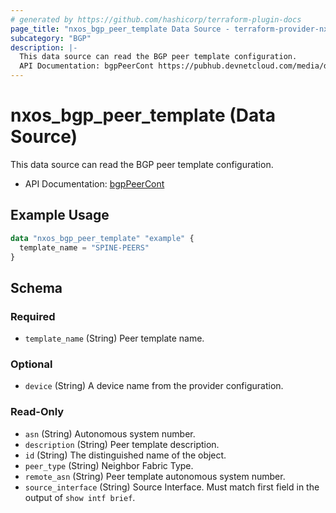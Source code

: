 ```yaml
---
# generated by https://github.com/hashicorp/terraform-plugin-docs
page_title: "nxos_bgp_peer_template Data Source - terraform-provider-nxos"
subcategory: "BGP"
description: |-
  This data source can read the BGP peer template configuration.
  API Documentation: bgpPeerCont https://pubhub.devnetcloud.com/media/dme-docs-10-2-2/docs/Routing%20and%20Forwarding/bgp:PeerCont/
---
```


# nxos_bgp_peer_template (Data Source)

This data source can read the BGP peer template configuration.

- API Documentation: [bgpPeerCont](https://pubhub.devnetcloud.com/media/dme-docs-10-2-2/docs/Routing%20and%20Forwarding/bgp:PeerCont/)

## Example Usage

```terraform
data "nxos_bgp_peer_template" "example" {
  template_name = "SPINE-PEERS"
}
```

<!-- schema generated by tfplugindocs -->
## Schema

### Required

- `template_name` (String) Peer template name.

### Optional

- `device` (String) A device name from the provider configuration.

### Read-Only

- `asn` (String) Autonomous system number.
- `description` (String) Peer template description.
- `id` (String) The distinguished name of the object.
- `peer_type` (String) Neighbor Fabric Type.
- `remote_asn` (String) Peer template autonomous system number.
- `source_interface` (String) Source Interface. Must match first field in the output of `show intf brief`.



